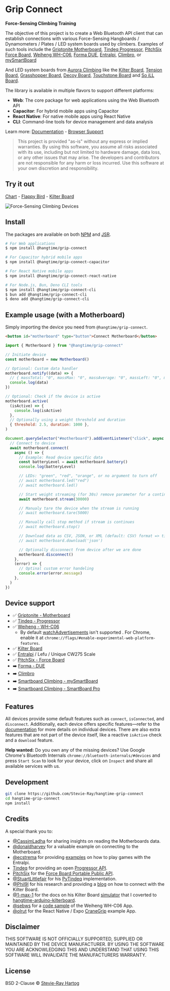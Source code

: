 # Grip Connect

**Force-Sensing Climbing Training**

The objective of this project is to create a Web Bluetooth API client that can establish connections with various
Force-Sensing Hangboards / Dynamometers / Plates / LED system boards used by climbers. Examples of such tools include
the [Griptonite Motherboard](https://griptonite.io/shop/motherboard/),
[Tindeq Progressor](https://tindeq.com/product/progressor/),
[PitchSix Force Board](https://pitchsix.com/products/force-board-portable),
[Weiheng WH-C06](https://weihengmanufacturer.com/products/wh-c06-bluetooth-300kg-hanging-scale/),
[Forma DUE](https://forma.training/products/due-pre-sale), [Entralpi](https://entralpi.com/),
[Climbro](https://climbro.com/), or [mySmartBoard](https://www.smartboard-climbing.com/)

And LED system boards from [Aurora Climbing](https://auroraclimbing.com/) like the
[Kilter Board](https://settercloset.com/pages/the-kilter-board),
[Tension Board](https://tensionclimbing.com/product/tension-board-2/),
[Grasshopper Board](https://grasshopperclimbing.com/products/),
[Decoy Board](https://decoy-holds.com/pages/decoy-board), [Touchstone Board](https://touchstoneboardapp.com/) and
[So iLL Board](https://apps.apple.com/us/app/so-ill-board/id1358056082).

The library is available in multiple flavors to support different platforms:

- **Web**: The core package for web applications using the Web Bluetooth API
- **Capacitor**: For hybrid mobile apps using Capacitor
- **React Native**: For native mobile apps using React Native
- **CLI**: Command-line tools for device management and data analysis

Learn more: [Documentation](https://stevie-ray.github.io/hangtime-grip-connect/) -
[Browser Support](https://caniuse.com/web-bluetooth)

> This project is provided "as-is" without any express or implied warranties. By using this software, you assume all
> risks associated with its use, including but not limited to hardware damage, data loss, or any other issues that may
> arise. The developers and contributors are not responsible for any harm or loss incurred. Use this software at your
> own discretion and responsibility.

## Try it out

[Chart](https://grip-connect.vercel.app/) - [Flappy Bird](https://grip-connect-flappy-bird.vercel.app/) -
[Kilter Board](https://grip-connect-kilter-board.vercel.app/?route=p1083r15p1117r15p1164r12p1185r12p1233r13p1282r13p1303r13p1372r13p1392r14p1505r15)

![Force-Sensing Climbing Devices](https://github.com/user-attachments/assets/c1a8ef3b-8d94-47b6-84a6-f73893e948d6)

## Install

The packages are available on both [NPM](https://www.npmjs.com/package/@hangtime/grip-connect) and
[JSR](https://jsr.io/@hangtime/grip-connect).

```sh [npm]
# For Web applications
$ npm install @hangtime/grip-connect

# For Capacitor hybrid mobile apps
$ npm install @hangtime/grip-connect-capacitor

# For React Native mobile apps
$ npm install @hangtime/grip-connect-react-native

# For Node.js, Bun, Deno CLI tools
$ npm install @hangtime/grip-connect-cli
$ bun add @hangtime/grip-connect-cli
$ deno add @hangtime/grip-connect-cli
```

## Example usage (with a Motherboard)

Simply importing the device you need from `@hangtime/grip-connect`.

```html
<button id="motherboard" type="button">Connect Motherboard</button>
```

```js
import { Motherboard } from "@hangtime/grip-connect"

// Initiate device
const motherboard = new Motherboard()

// Optional: Custom data handler
motherboard.notify((data) => {
  // { massTotal: "0", massMax: "0", massAverage: "0", massLeft: "0", massCenter: "0", massRight: "0" }
  console.log(data)
})

// Optional: Check if the device is active
motherboard.active(
  (isActive) => {
    console.log(isActive)
  },
  // Optionally using a weight threshold and duration
  { threshold: 2.5, duration: 1000 },
)

document.querySelector("#motherboard").addEventListener("click", async () => {
  // Connect to device
  await motherboard.connect(
    async () => {
      // Example: Read device specific data
      const batteryLevel = await motherboard.battery()
      console.log(batteryLevel)

      // LEDs: "green", "red", "orange", or no argument to turn off
      // await motherboard.led("red")
      // await motherboard.led()

      // Start weight streaming (for 30s) remove parameter for a continues stream
      await motherboard.stream(30000)

      // Manualy tare the device when the stream is running
      // await motherboard.tare(5000)

      // Manually call stop method if stream is continues
      // await motherboard.stop()

      // Download data as CSV, JSON, or XML (default: CSV) format => timestamp, frame, battery, samples, masses
      // await motherboard.download('json')

      // Optionally disconnect from device after we are done
      motherboard.disconnect()
    },
    (error) => {
      // Optinal custom error handeling
      console.error(error.message)
    },
  )
})
```

## Device support

- ✅ [Griptonite - Motherboard](https://stevie-ray.github.io/hangtime-grip-connect/devices/motherboard.html)
- ✅ [Tindeq - Progressor](https://stevie-ray.github.io/hangtime-grip-connect/devices/progressor.html)
- ✅ [Weiheng - WH-C06](https://stevie-ray.github.io/hangtime-grip-connect/devices/wh-c06.html)
  - By default [watchAdvertisements](https://chromestatus.com/feature/5180688812736512) isn't supported . For Chrome,
    enable it at `chrome://flags/#enable-experimental-web-platform-features`.
- ✅ [Kilter Board](https://stevie-ray.github.io/hangtime-grip-connect/devices/kilterboard.html)
- ✅ [Entralpi](https://stevie-ray.github.io/hangtime-grip-connect/devices/entralpi.html) / Lefu / Unique CW275 Scale
- ✅ [PitchSix - Force Board](https://stevie-ray.github.io/hangtime-grip-connect/devices/forceboard.html)
- ➡️ [Forma - DUE](https://stevie-ray.github.io/hangtime-grip-connect/devices/due.html)
- ➡️ [Climbro](https://stevie-ray.github.io/hangtime-grip-connect/devices/climbro.html)
- ➡️ [Smartboard Climbing - mySmartBoard](https://stevie-ray.github.io/hangtime-grip-connect/devices/mysmartboard.html)
- ➡️
  [Smartboard Climbing - SmartBoard Pro](https://stevie-ray.github.io/hangtime-grip-connect/devices/smartboard-pro.html)

## Features

All devices provide some default features such as `connect`, `isConnected`, and `disconnect`. Additionally, each device
offers specific features—refer to the [documentation](https://stevie-ray.github.io/hangtime-grip-connect/devices/) for
more details on individual devices. There are also extra features that are not part of the device itself, like a
reactive `isActive` check and a `download` feature.

**Help wanted:** Do you own any of the missing devices? Use Google Chrome's Bluetooth Internals
`chrome://bluetooth-internals/#devices` and press `Start Scan` to look for your device, click on `Inspect` and share all
available services with us.

## Development

```bash
git clone https://github.com/Stevie-Ray/hangtime-grip-connect
cd hangtime-grip-connect
npm install
```

## Credits

A special thank you to:

- [@CassimLadha](https://github.com/CassimLadha) for sharing insights on reading the Motherboards data.
- [@donaldharvey](https://github.com/donaldharvey) for a valuable example on connecting to the Motherboard.
- [@ecstrema](https://github.com/ecstrema) for providing [examples](https://github.com/ecstrema/entralpi-games) on how
  to play games with the Entralpi.
- [Tindeq](https://tindeq.com/) for providing an open [Progressor API](https://tindeq.com/progressor_api/).
- [PitchSix](https://pitchsix.com/) for the [Force Board Portable Public API](https://pitchsix.com/pages/downloads).
- [@StuartLittlefair](https://github.com/StuartLittlefair) for his
  [PyTindeq](https://github.com/StuartLittlefair/PyTindeq) implementation.
- [@Phil9l](https://github.com/phil9l) for his research and providing a [blog](https://bazun.me/blog/kiterboard/) on how
  to connect with the Kilter Board.
- [@1-max-1](https://github.com/1-max-1) for the docs on his Kilter Board
  [simulator](https://github.com/1-max-1/fake_kilter_board) that I coverted to
  [hangtime-arduino-kilterboard](https://github.com/Stevie-Ray/hangtime-arduino-kilterboard).
- [@sebws](https://github.com/sebws) for a [code sample](https://github.com/sebws/Crane) of the Weiheng WH-C06 App.
- [@olrut](https://github.com/olrut) for the React Native / Expo [CraneGrip](https://github.com/olrut/CraneGrip) example
  App.

## Disclaimer

THIS SOFTWARE IS NOT OFFICIALLY SUPPORTED, SUPPLIED OR MAINTAINED BY THE DEVICE MANUFACTURER. BY USING THE SOFTWARE YOU
ARE ACKNOWLEDGING THIS AND UNDERSTAND THAT USING THIS SOFTWARE WILL INVALIDATE THE MANUFACTURERS WARRANTY.

## License

BSD 2-Clause © [Stevie-Ray Hartog](https://github.com/Stevie-Ray)
